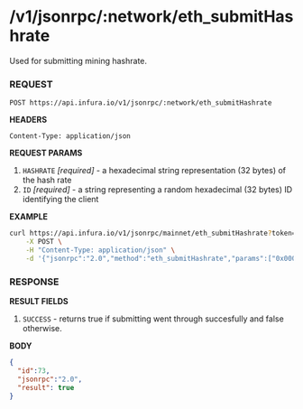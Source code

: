 # /v1/jsonrpc/:network/eth_submitHashrate

Used for submitting mining hashrate.

### REQUEST

`POST https://api.infura.io/v1/jsonrpc/:network/eth_submitHashrate`

**HEADERS**

`Content-Type: application/json`

**REQUEST PARAMS**
1. `HASHRATE` _[required]_ - a hexadecimal string representation (32 bytes) of the hash rate
2. `ID` _[required]_ - a string representing a random hexadecimal (32 bytes) ID identifying the client

**EXAMPLE**
```bash
curl https://api.infura.io/v1/jsonrpc/mainnet/eth_submitHashrate?token=m1Set90NPuVFvw63bThE \
    -X POST \
    -H "Content-Type: application/json" \
    -d '{"jsonrpc":"2.0","method":"eth_submitHashrate","params":["0x0000000000000000000000000000000000000000000000000000000000500000", "0x59daa26581d0acd1fce254fb7e85952f4c09d0915afd33d3886cd914bc7d283c"],"id":1}'
```

### RESPONSE

**RESULT FIELDS**
1. `SUCCESS` - returns true if submitting went through succesfully and false otherwise.

**BODY**

```json
{
  "id":73,
  "jsonrpc":"2.0",
  "result": true
}
```
